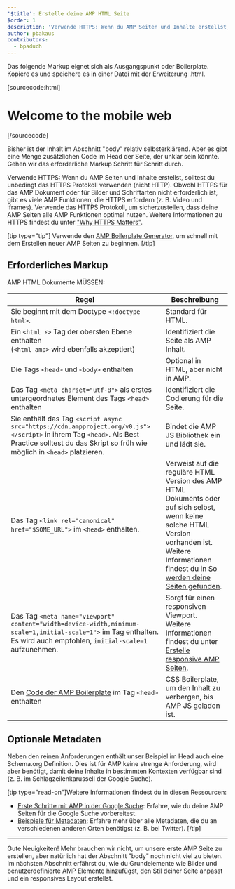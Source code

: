 ```yaml
---
'$title': Erstelle deine AMP HTML Seite
$order: 1
description: 'Verwende HTTPS: Wenn du AMP Seiten und Inhalte erstellst, solltest du unbedingt das HTTPS Protokoll verwenden (nicht HTTP). Obwohl HTTPS für das AMP Dokument oder für …'
author: pbakaus
contributors:
  - bpaduch
---
```


Das folgende Markup eignet sich als Ausgangspunkt oder Boilerplate. Kopiere es und speichere es in einer Datei mit der Erweiterung .html.

[sourcecode:html]

<!doctype html>
<html amp lang="en">
  <head>
    <meta charset="utf-8">
    <script async src="https://cdn.ampproject.org/v0.js"></script>
    <title>Hello, AMPs</title>
    <link rel="canonical" href="{{doc.url}}">
    <meta name="viewport" content="width=device-width">
    <script type="application/ld+json">
      {
        "@context": "http://schema.org",
        "@type": "NewsArticle",
        "headline": "Open-source framework for publishing content",
        "datePublished": "2015-10-07T12:02:41Z",
        "image": [
          "logo.jpg"
        ]
      }
    </script>
    <style amp-boilerplate>body{-webkit-animation:-amp-start 8s steps(1,end) 0s 1 normal both;-moz-animation:-amp-start 8s steps(1,end) 0s 1 normal both;-ms-animation:-amp-start 8s steps(1,end) 0s 1 normal both;animation:-amp-start 8s steps(1,end) 0s 1 normal both}@-webkit-keyframes -amp-start{from{visibility:hidden}to{visibility:visible}}@-moz-keyframes -amp-start{from{visibility:hidden}to{visibility:visible}}@-ms-keyframes -amp-start{from{visibility:hidden}to{visibility:visible}}@-o-keyframes -amp-start{from{visibility:hidden}to{visibility:visible}}@keyframes -amp-start{from{visibility:hidden}to{visibility:visible}}</style><noscript><style amp-boilerplate>body{-webkit-animation:none;-moz-animation:none;-ms-animation:none;animation:none}</style></noscript>
  </head>
  <body>
    <h1>Welcome to the mobile web</h1>
  </body>
</html>
[/sourcecode]

Bisher ist der Inhalt im Abschnitt "body" relativ selbsterklärend. Aber es gibt eine Menge zusätzlichen Code im Head der Seite, der unklar sein könnte. Gehen wir das erforderliche Markup Schritt für Schritt durch.

Verwende HTTPS: Wenn du AMP Seiten und Inhalte erstellst, solltest du unbedingt das HTTPS Protokoll verwenden (nicht HTTP). Obwohl HTTPS für das AMP Dokument oder für Bilder und Schriftarten nicht erforderlich ist, gibt es viele AMP Funktionen, die HTTPS erfordern (z. B. Video und iframes). Verwende das HTTPS Protokoll, um sicherzustellen, dass deine AMP Seiten alle AMP Funktionen optimal nutzen. Weitere Informationen zu HTTPS findest du unter ["Why HTTPS Matters"](https://developers.google.com/web/fundamentals/security/encrypt-in-transit/why-https).

[tip type="tip"] Verwende den [AMP Boilerplate Generator](/boilerplate), um schnell mit dem Erstellen neuer AMP Seiten zu beginnen. [/tip]

## Erforderliches Markup

AMP HTML Dokumente MÜSSEN:

| Regel                                                                                                                                                                                                 | Beschreibung                                                                                                                                                                                                                                                                           |
| ----------------------------------------------------------------------------------------------------------------------------------------------------------------------------------------------------- | -------------------------------------------------------------------------------------------------------------------------------------------------------------------------------------------------------------------------------------------------------------------------------------- |
| Sie beginnt mit dem Doctype `<!doctype html>`.                                                                                                                                                        | Standard für HTML.                                                                                                                                                                                                                                                                     |
| Ein `<html ⚡>` Tag der obersten Ebene enthalten <br>(`<html amp>` wird ebenfalls akzeptiert)                                                                                                         | Identifiziert die Seite als AMP Inhalt.                                                                                                                                                                                                                                                |
| Die Tags `<head>` und `<body>` enthalten                                                                                                                                                              | Optional in HTML, aber nicht in AMP.                                                                                                                                                                                                                                                   |
| Das Tag `<meta charset="utf-8">` als erstes untergeordnetes Element des Tags `<head>` enthalten                                                                                                       | Identifiziert die Codierung für die Seite.                                                                                                                                                                                                                                             |
| Sie enthält das Tag `<script async src="https://cdn.ampproject.org/v0.js"></script>` in ihrem Tag `<head>`. Als Best Practice solltest du das Skript so früh wie möglich in `<head>` platzieren.      | Bindet die AMP JS Bibliothek ein und lädt sie.                                                                                                                                                                                                                                         |
| Das Tag `<link rel="canonical" href="$SOME_URL">` im `<head>` enthalten.                                                                                                                              | Verweist auf die reguläre HTML Version des AMP HTML Dokuments oder auf sich selbst, wenn keine solche HTML Version vorhanden ist. Weitere Informationen findest du in [So werden deine Seiten gefunden](../../../../documentation/guides-and-tutorials/optimize-measure/discovery.md). |
| Das Tag `<meta name="viewport" content="width=device-width,minimum-scale=1,initial-scale=1">` im <code><head></code> Tag enthalten. Es wird auch empfohlen, <code>initial-scale=1</code> aufzunehmen. | Sorgt für einen responsiven Viewport. Weitere Informationen findest du unter [Erstelle responsive AMP Seiten](../../../../documentation/guides-and-tutorials/develop/style_and_layout/responsive_design.md).                                                                           |
| Den [Code der AMP Boilerplate](../../../../documentation/guides-and-tutorials/learn/spec/amp-boilerplate.md) im Tag `<head>` enthalten                                                                | CSS Boilerplate, um den Inhalt zu verbergen, bis AMP JS geladen ist.                                                                                                                                                                                                                   |

## Optionale Metadaten

Neben den reinen Anforderungen enthält unser Beispiel im Head auch eine Schema.org Definition. Dies ist für AMP keine strenge Anforderung, wird aber benötigt, damit deine Inhalte in bestimmten Kontexten verfügbar sind (z. B. im Schlagzeilenkarussell der Google Suche).

[tip type="read-on"]Weitere Informationen findest du in diesen Ressourcen:

- [Erste Schritte mit AMP in der Google Suche](https://developers.google.com/amp/docs): Erfahre, wie du deine AMP Seiten für die Google Suche vorbereitest.
- [Beispiele für Metadaten](https://github.com/ampproject/amphtml/tree/master/examples/metadata-examples): Erfahre mehr über alle Metadaten, die du an verschiedenen anderen Orten benötigst (z. B. bei Twitter). [/tip]

<hr>

Gute Neuigkeiten! Mehr brauchen wir nicht, um unsere erste AMP Seite zu erstellen, aber natürlich hat der Abschnitt "body" noch nicht viel zu bieten. Im nächsten Abschnitt erfährst du, wie du Grundelemente wie Bilder und benutzerdefinierte AMP Elemente hinzufügst, den Stil deiner Seite anpasst und ein responsives Layout erstellst.
